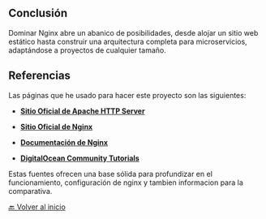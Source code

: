 ## Conclusión

Dominar Nginx abre un abanico de posibilidades, desde alojar un sitio web estático hasta construir una arquitectura completa para microservicios, adaptándose a proyectos de cualquier tamaño.

## Referencias

Las páginas que he usado para hacer este proyecto son las siguientes:

- [**Sitio Oficial de Apache HTTP Server**](https://httpd.apache.org)

- [**Sitio Oficial de Nginx**](https://nginx.org)

- [**Documentación de Nginx**](https://nginx.org/en/docs/)
  
- [**DigitalOcean Community Tutorials**](https://www.digitalocean.com/community/tutorials)

Estas fuentes ofrecen una base sólida para profundizar en el funcionamiento, configuración de nginx y tambien informacion para la comparativa.

[🔙 Volver al inicio](https://github.com/HoracioGG/nginx/tree/main#readme)


